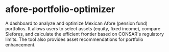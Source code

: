 # afore-portfolio-optimizer
A dashboard to analyze and optimize Mexican Afore (pension fund) portfolios. It allows users to select assets (equity, fixed income), compare Siefores, and calculate the efficient frontier based on CONSAR's regulatory limits. The tool also provides asset recommendations for portfolio enhancement.
